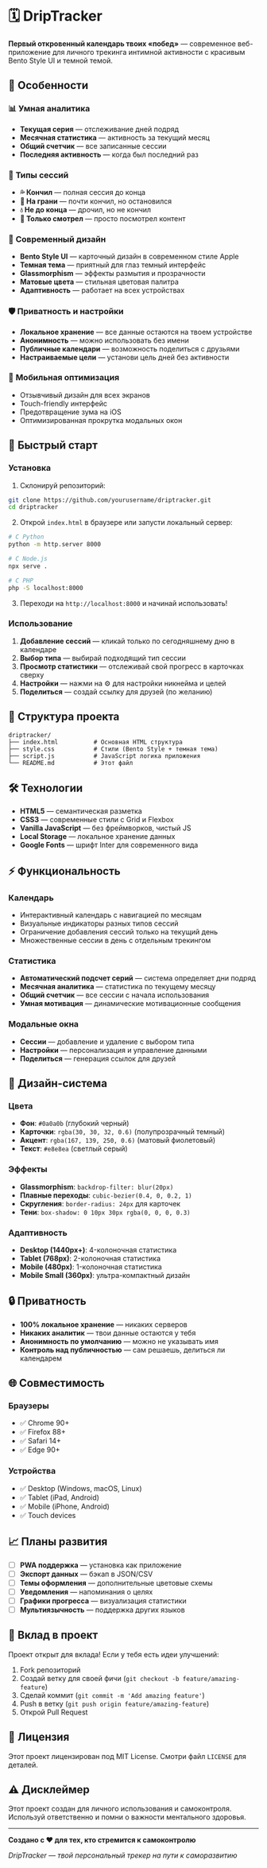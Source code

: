 # 🗓️ DripTracker

**Первый откровенный календарь твоих «побед»** — современное веб-приложение для личного трекинга интимной активности с красивым Bento Style UI и темной темой.

## 🌟 Особенности

### 📊 **Умная аналитика**
- **Текущая серия** — отслеживание дней подряд
- **Месячная статистика** — активность за текущий месяц
- **Общий счетчик** — все записанные сессии
- **Последняя активность** — когда был последний раз

### 🎯 **Типы сессий**
- **💦 Кончил** — полная сессия до конца
- **🌊 На грани** — почти кончил, но остановился
- **💧 Не до конца** — дрочил, но не кончил
- **👀 Только смотрел** — просто посмотрел контент

### 🎨 **Современный дизайн**
- **Bento Style UI** — карточный дизайн в современном стиле Apple
- **Темная тема** — приятный для глаз темный интерфейс
- **Glassmorphism** — эффекты размытия и прозрачности
- **Матовые цвета** — стильная цветовая палитра
- **Адаптивность** — работает на всех устройствах

### 🛡️ **Приватность и настройки**
- **Локальное хранение** — все данные остаются на твоем устройстве
- **Анонимность** — можно использовать без имени
- **Публичные календари** — возможность поделиться с друзьями
- **Настраиваемые цели** — установи цель дней без активности

### 📱 **Мобильная оптимизация**
- Отзывчивый дизайн для всех экранов
- Touch-friendly интерфейс
- Предотвращение зума на iOS
- Оптимизированная прокрутка модальных окон

## 🚀 Быстрый старт

### Установка
1. Склонируй репозиторий:
```bash
git clone https://github.com/yourusername/driptracker.git
cd driptracker
```

2. Открой `index.html` в браузере или запусти локальный сервер:
```bash
# С Python
python -m http.server 8000

# С Node.js
npx serve .

# С PHP
php -S localhost:8000
```

3. Переходи на `http://localhost:8000` и начинай использовать!

### Использование
1. **Добавление сессий** — кликай только по сегодняшнему дню в календаре
2. **Выбор типа** — выбирай подходящий тип сессии
3. **Просмотр статистики** — отслеживай свой прогресс в карточках сверху
4. **Настройки** — нажми на ⚙️ для настройки никнейма и целей
5. **Поделиться** — создай ссылку для друзей (по желанию)

## 📁 Структура проекта

```
driptracker/
├── index.html          # Основная HTML структура
├── style.css           # Стили (Bento Style + темная тема)
├── script.js           # JavaScript логика приложения
└── README.md           # Этот файл
```

## 🛠️ Технологии

- **HTML5** — семантическая разметка
- **CSS3** — современные стили с Grid и Flexbox
- **Vanilla JavaScript** — без фреймворков, чистый JS
- **Local Storage** — локальное хранение данных
- **Google Fonts** — шрифт Inter для современного вида

## ⚡ Функциональность

### Календарь
- Интерактивный календарь с навигацией по месяцам
- Визуальные индикаторы разных типов сессий
- Ограничение добавления сессий только на текущий день
- Множественные сессии в день с отдельным трекингом

### Статистика
- **Автоматический подсчет серий** — система определяет дни подряд
- **Месячная аналитика** — статистика по текущему месяцу
- **Общий счетчик** — все сессии с начала использования
- **Умная мотивация** — динамические мотивационные сообщения

### Модальные окна
- **Сессии** — добавление и удаление с выбором типа
- **Настройки** — персонализация и управление данными
- **Поделиться** — генерация ссылок для друзей

## 🎨 Дизайн-система

### Цвета
- **Фон**: `#0a0a0b` (глубокий черный)
- **Карточки**: `rgba(30, 30, 32, 0.6)` (полупрозрачный темный)
- **Акцент**: `rgba(167, 139, 250, 0.6)` (матовый фиолетовый)
- **Текст**: `#e8e8ea` (светлый серый)

### Эффекты
- **Glassmorphism**: `backdrop-filter: blur(20px)`
- **Плавные переходы**: `cubic-bezier(0.4, 0, 0.2, 1)`
- **Скругления**: `border-radius: 24px` для карточек
- **Тени**: `box-shadow: 0 10px 30px rgba(0, 0, 0, 0.3)`

### Адаптивность
- **Desktop (1440px+)**: 4-колоночная статистика
- **Tablet (768px)**: 2-колоночная статистика
- **Mobile (480px)**: 1-колоночная статистика
- **Mobile Small (360px)**: ультра-компактный дизайн

## 🔒 Приватность

- **100% локальное хранение** — никаких серверов
- **Никаких аналитик** — твои данные остаются у тебя
- **Анонимность по умолчанию** — можно не указывать имя
- **Контроль над публичностью** — сам решаешь, делиться ли календарем

## 🌐 Совместимость

### Браузеры
- ✅ Chrome 90+
- ✅ Firefox 88+
- ✅ Safari 14+
- ✅ Edge 90+

### Устройства
- ✅ Desktop (Windows, macOS, Linux)
- ✅ Tablet (iPad, Android)
- ✅ Mobile (iPhone, Android)
- ✅ Touch devices

## 📈 Планы развития

- [ ] **PWA поддержка** — установка как приложение
- [ ] **Экспорт данных** — бэкап в JSON/CSV
- [ ] **Темы оформления** — дополнительные цветовые схемы
- [ ] **Уведомления** — напоминания о целях
- [ ] **Графики прогресса** — визуализация статистики
- [ ] **Мультиязычность** — поддержка других языков

## 🤝 Вклад в проект

Проект открыт для вклада! Если у тебя есть идеи улучшений:

1. Fork репозиторий
2. Создай ветку для своей фичи (`git checkout -b feature/amazing-feature`)
3. Сделай коммит (`git commit -m 'Add amazing feature'`)
4. Push в ветку (`git push origin feature/amazing-feature`)
5. Открой Pull Request

## 📄 Лицензия

Этот проект лицензирован под MIT License. Смотри файл `LICENSE` для деталей.

## ⚠️ Дисклеймер

Этот проект создан для личного использования и самоконтроля. Используй ответственно и помни о важности ментального здоровья.

---

**Создано с ❤️ для тех, кто стремится к самоконтролю**

*DripTracker — твой персональный трекер на пути к саморазвитию* 